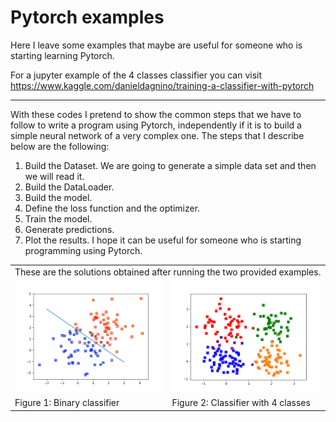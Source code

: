 # Pytorch examples
Here I leave some examples that maybe are useful for someone who is starting learning Pytorch.

For a jupyter example of the 4 classes classifier you can visit https://www.kaggle.com/danieldagnino/training-a-classifier-with-pytorch

---
With these codes I pretend to show the common steps that we have to follow to write a program using Pytorch, independently if it is to build a simple neural network of a very complex one. The steps that I describe below are the following:

  1. Build the Dataset. We are going to generate a simple data set and then we will read it.
  2. Build the DataLoader.
  3. Build the model.
  4. Define the loss function and the optimizer.
  5. Train the model.
  6. Generate predictions.
  7. Plot the results. I hope it can be useful for someone who is starting programming using Pytorch.

<table>
  <tr>
    <td colspan="2"> These are the solutions obtained after running the two provided examples. </td>
  </tr>
    <td> <img src="https://github.com/DanielDagnino/pytorch_examples/blob/master/img/2%20class.png" alt="Fianl circuit" width="400" /> </td>
    <td> <img src="https://github.com/DanielDagnino/pytorch_examples/blob/master/img/4%20classes.png" alt="Valve" rotate="90" width="400" /> </td>
  <tr>
    <td> Figure 1: Binary classifier </td>
    <td> Figure 2: Classifier with 4 classes </td>
  </tr>
</table>
